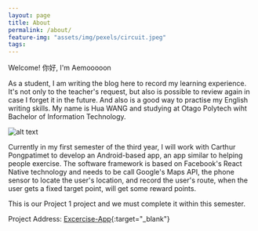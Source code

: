 ```yaml
---
layout: page
title: About
permalink: /about/
feature-img: "assets/img/pexels/circuit.jpeg"
tags: 
---
```


Welcome! 你好, I'm Aemooooon

As a student, I am writing the blog here to record my learning experience. It's not only to the teacher's request, but also is possible to review again in case I forget it in the future. And also is a good way to practise my English writing skills. My name is Hua WANG and studying at Otago Polytech wiht Bachelor of Information Technology.

![alt text](https://github.com/aemooooon/app/blob/master/assets/img/p/WeChatQRcode.jpg?raw=true "Scan WeChat QRCode contact me")

Currently in my first semester of the third year, I will work with Carthur Pongpatimet to develop an Android-based app, an app similar to helping people exercise. The software framework is based on Facebook's React Native technology and needs to be call Google's Maps API, the phone sensor to locate the user's location, and record the user's route, when the user gets a fixed target point, will get some reward points. 

This is our Project 1 project and we must complete it within this semester.

Project Address: [Excercise-App](https://gitlab.op-bit.nz/BIT/Project/Mobile-Development/excercise-app){:target="_blank"}
